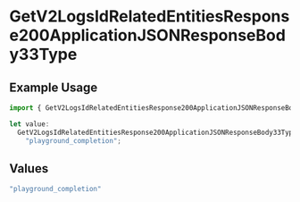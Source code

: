 # GetV2LogsIdRelatedEntitiesResponse200ApplicationJSONResponseBody33Type

## Example Usage

```typescript
import { GetV2LogsIdRelatedEntitiesResponse200ApplicationJSONResponseBody33Type } from "orq-poc-typescript-multi-env-version/models/operations";

let value:
  GetV2LogsIdRelatedEntitiesResponse200ApplicationJSONResponseBody33Type =
    "playground_completion";
```

## Values

```typescript
"playground_completion"
```